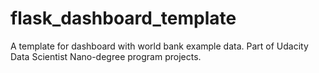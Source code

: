 # flask_dashboard_template
A template for dashboard with world bank example data.
Part of Udacity Data Scientist Nano-degree program projects.
